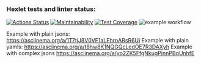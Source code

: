 ### Hexlet tests and linter status:
[![Actions Status](https://github.com/pisarevdmitry/frontend-project-lvl2/workflows/hexlet-check/badge.svg)](https://github.com/pisarevdmitry/frontend-project-lvl2/actions)
[![Maintainability](https://api.codeclimate.com/v1/badges/811565fe90267e902edb/maintainability)](https://codeclimate.com/github/pisarevdmitry/frontend-project-lvl2/maintainability)
[![Test Coverage](https://api.codeclimate.com/v1/badges/811565fe90267e902edb/test_coverage)](https://codeclimate.com/github/pisarevdmitry/frontend-project-lvl2/test_coverage)
![example workflow](https://github.com/pisarevdmitry/frontend-project-lvl2/actions/workflows/main.yml/badge.svg) 

Example with plain jsons: https://asciinema.org/a/1T7tjJ8V0VF1aLFhrnARsR6Ui 
Example with plain yamls: https://asciinema.org/a/t8hw8K1NQGQcLedOE7R3DAXyh
Example with complex jsons https://asciinema.org/a/yo2ZK5FfgNkugPinnPBqUnhfE